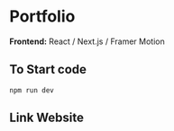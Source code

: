 # Portfolio

<b>Frontend:</b> React / Next.js / Framer Motion <br>

## To Start code
```
npm run dev
```

## Link Website

```

```
